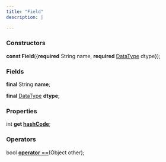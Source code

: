```yaml
---
title: "Field"
description: |

---
```




### Constructors
<dl>
<dt>

<span class="dart-code"><strong>const Field</strong>({<span class="nobr"><strong>required</strong> String name</span>, <span class="nobr"><strong>required</strong> [DataType] dtype</span>});</span>
</dt>
</dl>

### Fields
<dl>
<dt>

<span class="dart-code"><strong>final </strong>String <strong>name</strong>;</span>
</dt>
<dt>

<span class="dart-code"><strong>final </strong>[DataType] <strong>dtype</strong>;</span>
</dt>
</dl>

### Properties
<dl>
<dt>

<span class="dart-code">int <strong>get [hashCode](hashcode)</strong>;</span>
</dt>
</dl>

### Operators
<dl>
<dt>

<span class="dart-code">bool [<strong>operator</strong> <strong>==](op_eq)</strong>(<span class="nobr">Object other</span>);</span>
</dt>
</dl>



[DataType]: /reference/classes/datatype